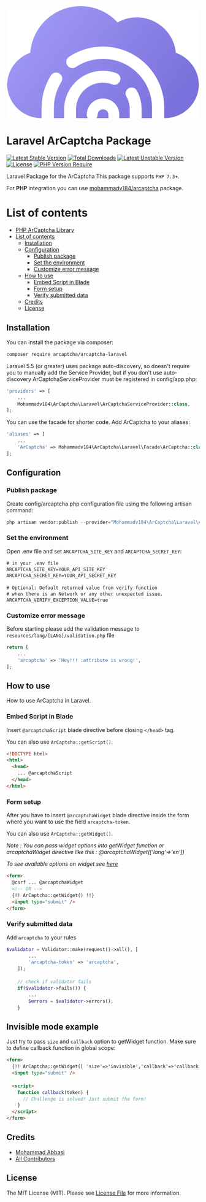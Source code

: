 <p align="center"><img src="resources/images/arcaptcha-logo.png" alt="ArCaptcha" width="500"></p>

# Laravel ArCaptcha Package

[![Latest Stable Version](http://poser.pugx.org/arcaptcha/arcaptcha-laravel/v)](https://packagist.org/packages/arcaptcha/arcaptcha-laravel)
[![Total Downloads](http://poser.pugx.org/arcaptcha/arcaptcha-laravel/downloads)](https://packagist.org/packages/arcaptcha/arcaptcha-laravel) [![Latest Unstable Version](http://poser.pugx.org/arcaptcha/arcaptcha-laravel/v/unstable)](https://packagist.org/packages/arcaptcha/arcaptcha-laravel)
[![License](http://poser.pugx.org/arcaptcha/arcaptcha-laravel/license)](https://packagist.org/packages/arcaptcha/arcaptcha-laravel)
[![PHP Version Require](http://poser.pugx.org/arcaptcha/arcaptcha-laravel/require/php)](https://packagist.org/packages/arcaptcha/arcaptcha-laravel)

Laravel Package for the ArCaptcha
This package supports `PHP 7.3+`.

For **PHP** integration you can use [mohammadv184/arcaptcha](https://github.com/mohammadv184/arcaptcha) package.

# List of contents

- [PHP ArCaptcha Library](#PHP-ArCaptcha-Library)
- [List of contents](#list-of-contents)
  - [Installation](#Installation)
  - [Configuration](#Configuration)
    - [Publish package](#publish-package)
    - [Set the environment](#set-the-environment)
    - [Customize error message](#customize-error-message)
  - [How to use](#how-to-use)
    - [Embed Script in Blade](#Embed-Script-in-Blade)
    - [Form setup](#Form-setup)
    - [Verify submitted data](#Verify-submitted-data)
  - [Credits](#credits)
  - [License](#license)

## Installation

You can install the package via composer:

```bash
composer require arcaptcha/arcaptcha-laravel
```

Laravel 5.5 (or greater) uses package auto-discovery, so doesn't require you to manually add the Service Provider, but if you
don't use auto-discovery ArCaptchaServiceProvider must be registered in config/app.php:

```php
'providers' => [
    ...
    Mohammadv184\ArCaptcha\Laravel\ArCaptchaServiceProvider::class,
];
```

You can use the facade for shorter code. Add ArCaptcha to your aliases:

```php
'aliases' => [
    ...
    'ArCaptcha' => Mohammadv184\ArCaptcha\Laravel\Facade\ArCaptcha::class,
];
```

## Configuration

### Publish package

Create config/arcaptcha.php configuration file using the following artisan command:

```php
php artisan vendor:publish --provider="Mohammadv184\ArCaptcha\Laravel\ArCaptchaServiceProvider"
```

### Set the environment

Open .env file and set `ARCAPTCHA_SITE_KEY` and `ARCAPTCHA_SECRET_KEY`:

```dotenv
# in your .env file
ARCAPTCHA_SITE_KEY=YOUR_API_SITE_KEY
ARCAPTCHA_SECRET_KEY=YOUR_API_SECRET_KEY

# Optional: Default returned value from verify function
# when there is an Network or any other unexpected issue.
ARCAPTCHA_VERIFY_EXCEPTION_VALUE=true
```

### Customize error message

Before starting please add the validation message to `resources/lang/[LANG]/validation.php` file

```php
return [
    ...
    'arcaptcha' => 'Hey!!! :attribute is wrong!',
];
```

## How to use

How to use ArCaptcha in Laravel.

### Embed Script in Blade

Insert `@arcaptchaScript` blade directive before closing `</head>` tag.

You can also use `ArCaptcha::getScript()`.

```html
<!DOCTYPE html>
<html>
  <head>
    ... @arcaptchaScript
  </head>
</html>
```

### Form setup

After you have to insert `@arcaptchaWidget` blade directive inside the form where you want to use the field `arcaptcha-token`.

You can also use `ArCaptcha::getWidget()`.

_Note : You can pass widget options into getWidget function or arcaptchaWidget directive like this : @arcaptchaWidget(['lang'=>'en'])_

_To see available options on widget see [here](https://docs.arcaptcha.ir/docs/configuration#arcaptcha-container-configuration)_

```html
<form>
  @csrf ... @arcaptchaWidget
  <!-- OR -->
  {!! ArCaptcha::getWidget() !!}
  <input type="submit" />
</form>
```

### Verify submitted data

Add `arcaptcha` to your rules

```php
$validator = Validator::make(request()->all(), [
        ...
        'arcaptcha-token' => 'arcaptcha',
    ]);

    // check if validator fails
    if($validator->fails()) {
        ...
        $errors = $validator->errors();
    }
```

## Invisible mode example

Just try to pass `size` and `callback` option to getWidget function. Make sure to define callback function in global scope:

```html
<form>
  {!! ArCaptcha::getWidget([ 'size'=>'invisible','callback'=>'callback']) !!}
  <input type="submit" />

  <script>
    function callback(token) {
      // Challenge is solved! Just submit the form!
    }
  </script>
</form>
```

## Credits

- [Mohammad Abbasi](https://github.com/mohammadv184)
- [All Contributors](../../contributors)

## License

The MIT License (MIT). Please see [License File](LICENSE) for more information.
